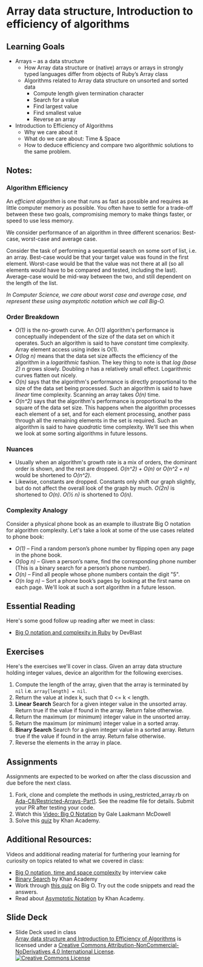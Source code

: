 # Array data structure, Introduction to efficiency of algorithms
## Learning Goals
+ Arrays – as a data structure
  + How Array data structure or (native) arrays or arrays in strongly typed languages differ from objects of Ruby’s Array class
  + Algorithms related to Array data structure on unsorted and sorted data
    + Compute length given termination character
    + Search for a value
    + Find largest value
    + Find smallest value
    + Reverse an array
+ Introduction to Efficiency of Algorithms
  + Why we care about it
  + What do we care about: Time & Space
  + How to deduce efficiency and compare two algorithmic solutions to the same problem.

## Notes:
### Algorithm Efficiency
An _efficient algorithm_ is one that runs as fast as possible and requires as little computer memory as possible. You often have to settle for a trade-off between these two goals, compromising memory to make things faster, or speed to use less memory.

We consider performance of an algorithm in three different scenarios: Best-case, worst-case and average case.

Consider the task of performing a sequential search on some sort of list, i.e. an array. Best-case would be that your target value was found in the first element. Worst-case would be that the value was not there at all (so all elements would have to be compared and tested, including the last). Average-case would be mid-way between the two, and still dependent on the length of the list.

*In Computer Science, we care about worst case and average case, and represent these using asymptotic notation which we call Big-O.*

### Order Breakdown
- *O(1)* is the no-growth curve. An *O(1)* algorithm's performance is conceptually independent of the size of the data set on which it operates. Such an algorithm is said to have *constant* time complexity. Array element access using index is O(1).
- *O(log n)* means that the data set size affects the efficiency of the algorithm in a *logarithmic* fashion. The key thing to note is that *log (base 2) n* grows slowly. Doubling *n* has a relatively small effect. Logarithmic curves flatten out nicely.
- *O(n)* says that the algorithm's performance is directly proportional to the size of the data set being processed. Such an algorithm is said to have *linear* time complexity. Scanning an array takes *O(n)* time.
- *O(n^2)* says that the algorithm's performance is proportional to the square of the data set size. This happens when the algorithm processes each element of a set, and for each element processing, another pass through all the remaining elements in the set is required. Such an algorithm is said to have *quadratic* time complexity. We'll see this when we look at some sorting algorithms in future lessons.

### Nuances
- Usually when an algorithm's growth rate is a mix of orders, the dominant order is shown, and the rest are dropped. *O(n^2) + O(n)* or *O(n^2 + n)* would be shortened to *O(n^2)*.
- Likewise, constants are dropped. Constants only shift our graph slightly, but do not affect the overall look of the graph by much. *O(2n)* is shortened to *O(n)*. *O(1⁄2 n)* is shortened to *O(n)*.

### Complexity Analogy
Consider a physical phone book as an example to illustrate Big O notation for algorithm complexity. Let's take a look at some of the use cases related to phone book:
- *O(1)* – Find a random person’s phone number by flipping open any page in the phone book.
- *O(log n)* – Given a person’s name, find the corresponding phone number (This is a binary search for a person’s phone number).
- *O(n)* – Find all people whose phone numbers contain the digit "5".
- *O(n log n)* – Sort a phone book’s pages by looking at the first name on each page. We'll look at such a sort algorithm in a future lesson.

## Essential Reading
Here's some good follow up reading after we meet in class:
  + [Big O notation and complexity in Ruby](https://devblast.com/b/big-o-notation-complexity-ruby) by DevBlast

## Exercises
Here's the exercises we'll cover in class.
Given an array data structure holding integer values, device an algorithm for the following exercises.
1. Compute the length of the array, given that the array is terminated by `nil` i.e. `array[length] = nil`.
2. Return the value at index k, such that 0 <= k < length.
3. <strong>Linear Search</strong> Search for a given integer value in the unsorted array. Return true if the value if found in the array. Return false otherwise.
4. Return the maximum (or minimum) integer value in the unsorted array.
5. Return the maximum (or minimum) integer value in a sorted array.
6. <strong>Binary Search</strong> Search for a given integer value in a sorted array. Return true if the value if found in the array. Return false otherwise.
7. Reverse the elements in the array in place.

## Assignments
Assignments are expected to be worked on after the class discussion and due before the next class.
1. Fork, clone and complete the methods in using_restricted_array.rb on [Ada-C8/Restricted-Arrays-Part1](https://github.com/Ada-C8/Restricted-Arrays-Part1). See the readme file for details. Submit your PR after testing your code.
2. Watch this [Video: Big O Notation](https://www.youtube.com/watch?v=v4cd1O4zkGw) by Gale Laakmann McDowell
3. Solve this [quiz](https://www.khanacademy.org/computing/computer-science/algorithms/asymptotic-notation/e/quiz--comparing-function-growth) by Khan Academy.

## Additional Resources:
Videos and additional reading material for furthering your learning for curiosity on topics related to what we covered in class:
   + [Big O notation, time and space complexity](https://www.interviewcake.com/article/python/big-o-notation-time-and-space-complexity?) by interview cake
   + [Binary Search](https://www.khanacademy.org/computing/computer-science/algorithms#binary-search) by Khan Academy
   + Work through [this quiz](http://www.codequizzes.com/computer-science/beginner/big-o-algorithms) on Big O. Try out the code snippets and read the answers.
   + Read about [Asymptotic Notation](https://www.khanacademy.org/computing/computer-science/algorithms#asymptotic-notation) by Khan Academy.

## Slide Deck
+ Slide Deck used in class</br>
<span xmlns:dct="http://purl.org/dc/terms/" property="dct:title"><a href="https://drive.google.com/file/d/0B__DV26QHsH4eHJqTWttLUdNZk0/view?usp=sharing">Array data structure and Introduction to Efficiency of Algorithms</a></span> is licensed under a <a rel="license" href="http://creativecommons.org/licenses/by-nc-nd/4.0/">Creative Commons Attribution-NonCommercial-NoDerivatives 4.0 International License</a>.</br>
<a rel="license" href="http://creativecommons.org/licenses/by-nc-nd/4.0/"><img alt="Creative Commons License" style="border-width:0" src="https://i.creativecommons.org/l/by-nc-nd/4.0/88x31.png" /></a><br />

